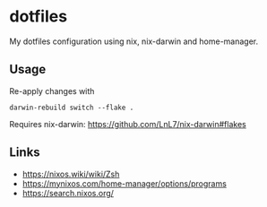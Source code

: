 # dotfiles

My dotfiles configuration using nix, nix-darwin and home-manager.

## Usage

Re-apply changes with

```
darwin-rebuild switch --flake .
```

Requires nix-darwin: https://github.com/LnL7/nix-darwin#flakes

## Links

- https://nixos.wiki/wiki/Zsh
- https://mynixos.com/home-manager/options/programs
- https://search.nixos.org/